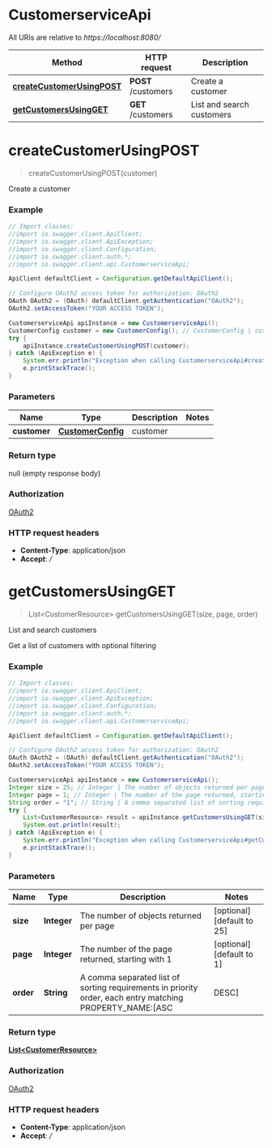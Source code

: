 # CustomerserviceApi

All URIs are relative to *https://localhost:8080/*

Method | HTTP request | Description
------------- | ------------- | -------------
[**createCustomerUsingPOST**](CustomerserviceApi.md#createCustomerUsingPOST) | **POST** /customers | Create a customer
[**getCustomersUsingGET**](CustomerserviceApi.md#getCustomersUsingGET) | **GET** /customers | List and search customers


<a name="createCustomerUsingPOST"></a>
# **createCustomerUsingPOST**
> createCustomerUsingPOST(customer)

Create a customer

### Example
```java
// Import classes:
//import io.swagger.client.ApiClient;
//import io.swagger.client.ApiException;
//import io.swagger.client.Configuration;
//import io.swagger.client.auth.*;
//import io.swagger.client.api.CustomerserviceApi;

ApiClient defaultClient = Configuration.getDefaultApiClient();

// Configure OAuth2 access token for authorization: OAuth2
OAuth OAuth2 = (OAuth) defaultClient.getAuthentication("OAuth2");
OAuth2.setAccessToken("YOUR ACCESS TOKEN");

CustomerserviceApi apiInstance = new CustomerserviceApi();
CustomerConfig customer = new CustomerConfig(); // CustomerConfig | customer
try {
    apiInstance.createCustomerUsingPOST(customer);
} catch (ApiException e) {
    System.err.println("Exception when calling CustomerserviceApi#createCustomerUsingPOST");
    e.printStackTrace();
}
```

### Parameters

Name | Type | Description  | Notes
------------- | ------------- | ------------- | -------------
 **customer** | [**CustomerConfig**](CustomerConfig.md)| customer |

### Return type

null (empty response body)

### Authorization

[OAuth2](../README.md#OAuth2)

### HTTP request headers

 - **Content-Type**: application/json
 - **Accept**: */*

<a name="getCustomersUsingGET"></a>
# **getCustomersUsingGET**
> List&lt;CustomerResource&gt; getCustomersUsingGET(size, page, order)

List and search customers

Get a list of customers with optional filtering

### Example
```java
// Import classes:
//import io.swagger.client.ApiClient;
//import io.swagger.client.ApiException;
//import io.swagger.client.Configuration;
//import io.swagger.client.auth.*;
//import io.swagger.client.api.CustomerserviceApi;

ApiClient defaultClient = Configuration.getDefaultApiClient();

// Configure OAuth2 access token for authorization: OAuth2
OAuth OAuth2 = (OAuth) defaultClient.getAuthentication("OAuth2");
OAuth2.setAccessToken("YOUR ACCESS TOKEN");

CustomerserviceApi apiInstance = new CustomerserviceApi();
Integer size = 25; // Integer | The number of objects returned per page
Integer page = 1; // Integer | The number of the page returned, starting with 1
String order = "1"; // String | A comma separated list of sorting requirements in priority order, each entry matching PROPERTY_NAME:[ASC|DESC]
try {
    List<CustomerResource> result = apiInstance.getCustomersUsingGET(size, page, order);
    System.out.println(result);
} catch (ApiException e) {
    System.err.println("Exception when calling CustomerserviceApi#getCustomersUsingGET");
    e.printStackTrace();
}
```

### Parameters

Name | Type | Description  | Notes
------------- | ------------- | ------------- | -------------
 **size** | **Integer**| The number of objects returned per page | [optional] [default to 25]
 **page** | **Integer**| The number of the page returned, starting with 1 | [optional] [default to 1]
 **order** | **String**| A comma separated list of sorting requirements in priority order, each entry matching PROPERTY_NAME:[ASC|DESC] | [optional] [default to 1]

### Return type

[**List&lt;CustomerResource&gt;**](CustomerResource.md)

### Authorization

[OAuth2](../README.md#OAuth2)

### HTTP request headers

 - **Content-Type**: application/json
 - **Accept**: */*

